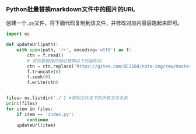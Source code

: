 ### Python批量替换markdown文件中的图片的URL

创建一个`.py`文件，将下面代码复制到该文件，并修改对应内容后跑起来即可。
```python
import os

def updateUrl(path):
    with open(path, 'r+', encoding='utf8') as f:
        ctn = f.read()
        # 将你要替换的地址替换以下内容即可
        ctn = ctn.replace('https://gitee.com/QC2168/note-img/raw/master','https://raw.githubusercontent.com/QC2168/note-img/main')
        f.truncate(0)
        f.seek(0)
        f.write(ctn)


files= os.listdir('./') #得到文件夹下的所有文件名称
print(files)
for item in files:
    if item == 'index.py':
        continue
    updateUrl(item)

```